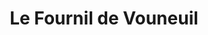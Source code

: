 ---
title: "Le Fournil de Vouneuil"
url: /vouneuil-sur-vienne/le-fournil-de-vouneuil/
shop: Bäckerei
---